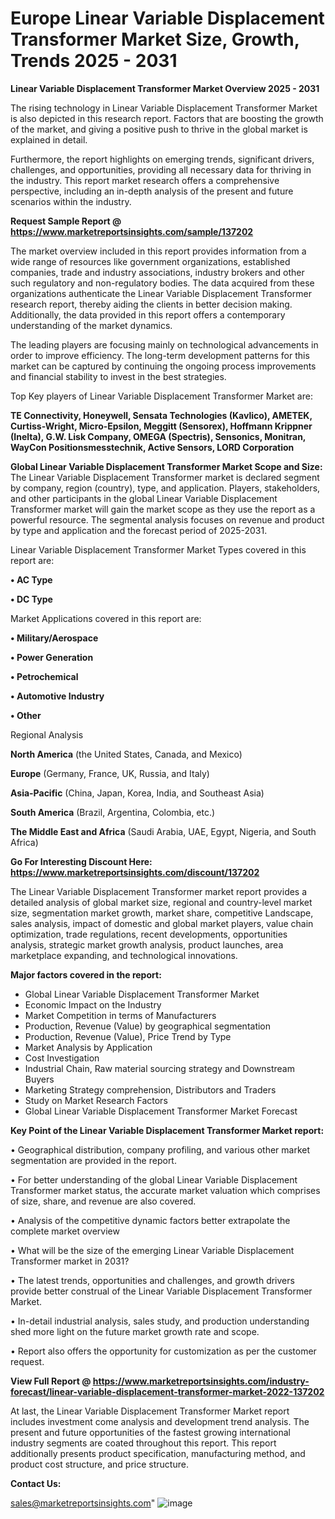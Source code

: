 # Europe Linear Variable Displacement Transformer Market Size, Growth, Trends 2025 - 2031

<Strong> Linear Variable Displacement Transformer Market Overview 2025 - 2031</strong>

The rising technology in Linear Variable Displacement Transformer Market is also depicted in this research report. Factors that are boosting the growth of the market, and giving a positive push to thrive in the global market is explained in detail.

Furthermore, the report highlights on emerging trends, significant drivers, challenges, and opportunities, providing all necessary data for thriving in the industry. This report market research offers a comprehensive perspective, including an in-depth analysis of the present and future scenarios within the industry.

<strong>Request Sample Report @ <a href=https://www.marketreportsinsights.com/sample/137202>https://www.marketreportsinsights.com/sample/137202</a></strong>

The market overview included in this report provides information from a wide range of resources like government organizations, established companies, trade and industry associations, industry brokers and other such regulatory and non-regulatory bodies. The data acquired from these organizations authenticate the Linear Variable Displacement Transformer research report, thereby aiding the clients in better decision making. Additionally, the data provided in this report offers a contemporary understanding of the market dynamics.

The leading players are focusing mainly on technological advancements in order to improve efficiency. The long-term development patterns for this market can be captured by continuing the ongoing process improvements and financial stability to invest in the best strategies.

Top Key players of Linear Variable Displacement Transformer Market are:

<strong>TE Connectivity, Honeywell, Sensata Technologies (Kavlico), AMETEK, Curtiss-Wright, Micro-Epsilon, Meggitt (Sensorex), Hoffmann  Krippner (Inelta), G.W. Lisk Company, OMEGA (Spectris), Sensonics, Monitran, WayCon Positionsmesstechnik, Active Sensors, LORD Corporation</strong>

<strong><b>Global Linear Variable Displacement Transformer Market Scope and Size:</b></strong>
The Linear Variable Displacement Transformer market is declared segment by company, region (country), type, and application. Players, stakeholders, and other participants in the global Linear Variable Displacement Transformer market will gain the market scope as they use the report as a powerful resource. The segmental analysis focuses on revenue and product by type and application and the forecast period of 2025-2031.

Linear Variable Displacement Transformer Market Types covered in this report are:

<strong>• AC Type

• DC Type</strong>

Market Applications covered in this report are:

<strong>• Military/Aerospace

• Power Generation

• Petrochemical

• Automotive Industry

• Other</strong> 

Regional Analysis

<strong>North America</strong> (the United States, Canada, and Mexico)

<strong>Europe</strong> (Germany, France, UK, Russia, and Italy)

<strong>Asia-Pacific</strong> (China, Japan, Korea, India, and Southeast Asia)

<strong>South America</strong> (Brazil, Argentina, Colombia, etc.)

<strong>The Middle East and Africa</strong> (Saudi Arabia, UAE, Egypt, Nigeria, and South Africa)

<strong>Go For Interesting Discount Here: <a href=https://www.marketreportsinsights.com/discount/137202>https://www.marketreportsinsights.com/discount/137202</a></strong>

The Linear Variable Displacement Transformer market report provides a detailed analysis of global market size, regional and country-level market size, segmentation market growth, market share, competitive Landscape, sales analysis, impact of domestic and global market players, value chain optimization, trade regulations, recent developments, opportunities analysis, strategic market growth analysis, product launches, area marketplace expanding, and technological innovations.

<strong><b>Major factors covered in the report:</b></strong>
<ul>
  <li>Global Linear Variable Displacement Transformer Market </li>
  <li>Economic Impact on the Industry</li>
  <li>Market Competition in terms of Manufacturers</li>
  <li>Production, Revenue (Value) by geographical segmentation</li>
  <li>Production, Revenue (Value), Price Trend by Type</li>
  <li>Market Analysis by Application</li>
  <li>Cost Investigation</li>
  <li>Industrial Chain, Raw material sourcing strategy and Downstream Buyers</li>
  <li>Marketing Strategy comprehension, Distributors and Traders</li>
  <li>Study on Market Research Factors</li>
  <li>Global Linear Variable Displacement Transformer Market Forecast</li>
</ul>

<strong><b>Key Point of the Linear Variable Displacement Transformer Market report:</b></strong>

• Geographical distribution, company profiling, and various other market segmentation are provided in the report.

• For better understanding of the global Linear Variable Displacement Transformer market status, the accurate market valuation which comprises of size, share, and revenue are also covered.

• Analysis of the competitive dynamic factors better extrapolate the complete market overview

• What will be the size of the emerging Linear Variable Displacement Transformer market in 2031?

• The latest trends, opportunities and challenges, and growth drivers provide better construal of the Linear Variable Displacement Transformer Market.

• In-detail industrial analysis, sales study, and production understanding shed more light on the future market growth rate and scope.

• Report also offers the opportunity for customization as per the customer request.

<strong><b>View Full Report @ <a href=https://www.marketreportsinsights.com/industry-forecast/linear-variable-displacement-transformer-market-2022-137202>https://www.marketreportsinsights.com/industry-forecast/linear-variable-displacement-transformer-market-2022-137202</a></b></strong>


At last, the Linear Variable Displacement Transformer Market report includes investment come analysis and development trend analysis. The present and future opportunities of the fastest growing international industry segments are coated throughout this report. This report additionally presents product specification, manufacturing method, and product cost structure, and price structure.

<strong>Contact Us:</strong>

sales@marketreportsinsights.com"
![image](https://github.com/user-attachments/assets/27c79948-a5f8-41d1-b215-759e41559ac0)
